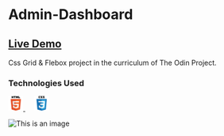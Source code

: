 # Admin-Dashboard

## [Live Demo](https://onionpowder01.github.io/SketchPad/)

Css Grid & Flebox project in the curriculum of The Odin Project.

### Technologies Used

<a href="https://www.w3.org/html/" target="_blank" rel="noreferrer"> <img src="https://raw.githubusercontent.com/devicons/devicon/master/icons/html5/html5-original-wordmark.svg" alt="html5" width="30" height="30"/> </a>  &emsp;   <a href="https://www.w3schools.com/css/" target="_blank" rel="noreferrer"> <img src="https://raw.githubusercontent.com/devicons/devicon/master/icons/css3/css3-original-wordmark.svg" alt="css3" width="30" height="30"/> </a>
<p align="center">
  
![This is an image](https://user-images.githubusercontent.com/106592392/195285868-c50df472-1e07-40f9-adbd-d3d6ede21176.png)





